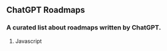 <h2>ChatGPT Roadmaps</h2>
<h3>A curated list about roadmaps written by ChatGPT.</h3>

1) Javascript

